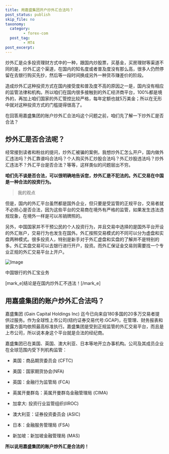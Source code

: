 ```yaml
---
title: 用嘉盛集团开户炒外汇合法吗？
post_status: publish
skip_file: no
taxonomy:
  category:
        - forex-com
  post_tag:
        - MT4
post_excerpt: 
---
```

炒外汇是众多投资理财方式中的一种，跟国内炒股票，买基金，买房理财等渠道不同的是，炒外汇这个渠道，在国内的知名度或者普及度没有那么高，很多人仍然停留在去银行购买先抄，然后等一段时间换成另外一种货币赚差价的阶段。

造成炒外汇这种投资方式在国内接受度和普及度不高的原因之一是，国内没有相应的监管法律和机构。所以咱们在国内很多接触到的外汇经济商平台，100%都是境外的，再加上咱们国家的外汇管控比较严格，每年定额也就5万美金；所以在无形中就对这种投资方式的门槛提得很高了。

在回答用嘉盛集团的账户炒外汇合法吗这个问题之前，咱们先了解一下炒外汇是否合法？

## 炒外汇是否合法呢？

经常接到读者和粉丝的提问，炒外汇被骗的案例，我想炒外汇怎么开户，国内做外汇违法吗？外汇靠谱吗合法吗？个人购买外汇炒股合法吗？外汇炒股违法吗？炒外汇违法不？外汇平台是否合法？等等，这样类似的问题层出不穷。

**咱们先不谈是否合法，可以很明确地告诉您，炒外汇是不犯法的。外汇交易在中国是一种合法的投资行为。**

> 我的观点



但是，国内的外汇平台虽然都是国外企业，但只要是受监管的正规平台，交易者就不必担心是否合法，因为这些平台的交易商在境外有严格的监管，如果发生违法违规现象，在境外一样是可以吊销牌照的。

另外，中国国家并不干预公民的个人投资行为，并且交易中选择的是国外平台开设的外汇账户，交易行为也发生在国外。外汇按照交易模式的不同可以分为虚盘和实盘两种模式。很多投资人，特别是新手对于外汇虚盘和实盘的了解并不是特别的多。外汇实盘交易可以去银行进行开户，投资。而外汇保证金交易则需要找一个专业正规的外汇交易平台上开户。

![Image](https://pic2.zhimg.com/v2-8efb74c9391a29ff04bcc2d531a6bb91_r.jpg)

中国银行的外汇宝业务

[mark_e]结论是在国内炒外汇不违法！[/mark_e]

## 用嘉盛集团的账户炒外汇合法吗？

嘉盛集团 (Gain Capital Holdings Inc) 迄今已向来自180多国的20多万交易者提供过服务。作为全球性上市公司(纽约证券交易代号:GCAP)，在管理、财务报表和披露方面均依照最高标准执行。嘉盛集团是受到正规监管的外汇交易平台，而且是上市公司，所以说本身这个平台就是合法的经纪商。

嘉盛集团已在美国、英国、澳大利亚、日本等地开立办事机构。公司及其成员企业在全球范围内受下列机构监管：

* 美国：商品期货委员会 (CFTC)

* 美国：国家期货协会(NFA)

* 英国：金融行为监管局 (FCA)

* 英属开曼群岛：英属开曼群岛金融管理局 (CIMA)

* 加拿大: 投资行业监管组织(IIROC)

* 澳大利亚：证券投资委员会 (ASIC)

* 日本：金融服务管理局 (FSA)

* 新加坡：新加坡金融管理局 (MAS)

**所以说用嘉盛集团的账户炒外汇是合法的！**